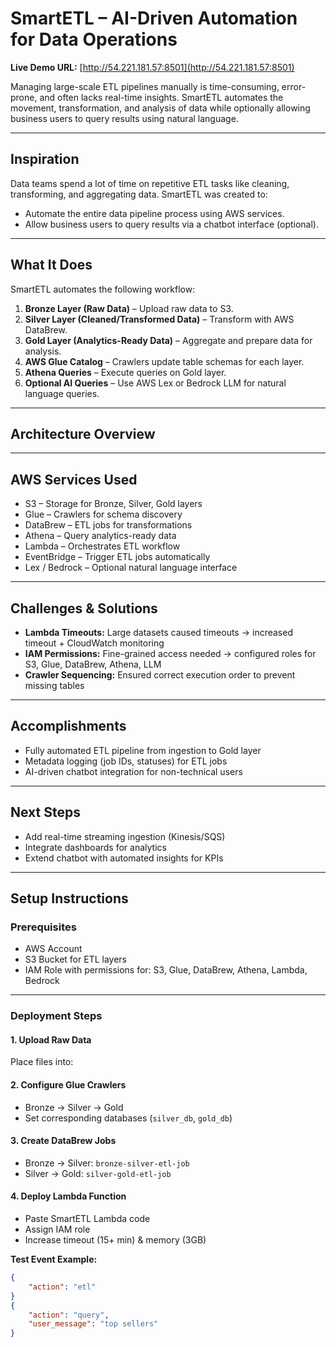 # SmartETL – AI-Driven Automation for Data Operations

**Live Demo URL:** [http://54.221.181.57:8501](http://54.221.181.57:8501)  

Managing large-scale ETL pipelines manually is time-consuming, error-prone, and often lacks real-time insights. SmartETL automates the movement, transformation, and analysis of data while optionally allowing business users to query results using natural language.

---

## Inspiration
Data teams spend a lot of time on repetitive ETL tasks like cleaning, transforming, and aggregating data. SmartETL was created to:

- Automate the entire data pipeline process using AWS services.
- Allow business users to query results via a chatbot interface (optional).

---

## What It Does
SmartETL automates the following workflow:

1. **Bronze Layer (Raw Data)** – Upload raw data to S3.
2. **Silver Layer (Cleaned/Transformed Data)** – Transform with AWS DataBrew.
3. **Gold Layer (Analytics-Ready Data)** – Aggregate and prepare data for analysis.
4. **AWS Glue Catalog** – Crawlers update table schemas for each layer.
5. **Athena Queries** – Execute queries on Gold layer.
6. **Optional AI Queries** – Use AWS Lex or Bedrock LLM for natural language queries.

---

## Architecture Overview

---

## AWS Services Used
- S3 – Storage for Bronze, Silver, Gold layers  
- Glue – Crawlers for schema discovery  
- DataBrew – ETL jobs for transformations  
- Athena – Query analytics-ready data  
- Lambda – Orchestrates ETL workflow  
- EventBridge – Trigger ETL jobs automatically  
- Lex / Bedrock – Optional natural language interface

---

## Challenges & Solutions
- **Lambda Timeouts:** Large datasets caused timeouts → increased timeout + CloudWatch monitoring  
- **IAM Permissions:** Fine-grained access needed → configured roles for S3, Glue, DataBrew, Athena, LLM  
- **Crawler Sequencing:** Ensured correct execution order to prevent missing tables  

---

## Accomplishments
- Fully automated ETL pipeline from ingestion to Gold layer  
- Metadata logging (job IDs, statuses) for ETL jobs  
- AI-driven chatbot integration for non-technical users  

---

## Next Steps
- Add real-time streaming ingestion (Kinesis/SQS)  
- Integrate dashboards for analytics  
- Extend chatbot with automated insights for KPIs  

---

## Setup Instructions

### Prerequisites
- AWS Account  
- S3 Bucket for ETL layers  
- IAM Role with permissions for: S3, Glue, DataBrew, Athena, Lambda, Bedrock  

---

### Deployment Steps

#### 1. Upload Raw Data
Place files into:  

#### 2. Configure Glue Crawlers
- Bronze → Silver → Gold  
- Set corresponding databases (`silver_db`, `gold_db`)  

#### 3. Create DataBrew Jobs
- Bronze → Silver: `bronze-silver-etl-job`  
- Silver → Gold: `silver-gold-etl-job`  

#### 4. Deploy Lambda Function
- Paste SmartETL Lambda code  
- Assign IAM role  
- Increase timeout (15+ min) & memory (3GB)  

**Test Event Example:**
```json
{
    "action": "etl"
}
{
    "action": "query",
    "user_message": "top sellers"
}
